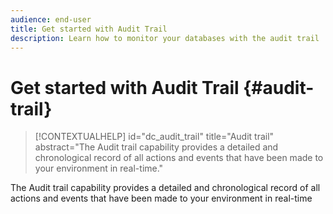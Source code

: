 ```yaml
---
audience: end-user
title: Get started with Audit Trail
description: Learn how to monitor your databases with the audit trail
---
```

# Get started with Audit Trail {#audit-trail}


>[!CONTEXTUALHELP]
>id="dc_audit_trail"
>title="Audit trail"
>abstract="The Audit trail capability provides a detailed and chronological record of all actions and events that have been made to your environment in real-time."

The Audit trail capability provides a detailed and chronological record of all actions and events that have been made to your environment in real-time